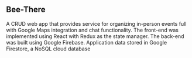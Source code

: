 ## Bee-There

A CRUD web app that provides service for organizing in-person events full with Google Maps integration and chat functionality.   The front-end was implemented using React with Redux as the state manager.  The back-end was built using Google Firebase.  Application data stored in Google Firestore, a NoSQL cloud database
